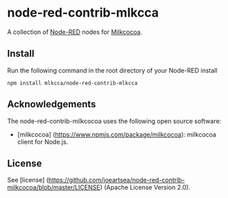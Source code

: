 node-red-contrib-mlkcca
========================
A collection of <a href="http://nodered.org" target="_new">Node-RED</a> nodes for <a href="https://mlkcca.com/" target="_new">Milkcocoa</a>.


Install
-------

Run the following command in the root directory of your Node-RED install

    npm install mlkcca/node-red-contrib-mlkcca

Acknowledgements
----------------

The node-red-contrib-milkcocoa uses the following open source software:

- [milkcocoa] (https://www.npmjs.com/package/milkcocoa): milkcocoa client for Node.js.

License
-------

See [license] (https://github.com/joeartsea/node-red-contrib-milkcocoa/blob/master/LICENSE) (Apache License Version 2.0).
